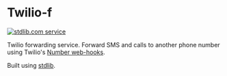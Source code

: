 # Twilio-f
[![stdlib.com service](https://img.shields.io/badge/stdlib-0.1.0-green.svg?raw=true "stdlib.com service")](https://stdlib.com/services/nemo/stripe)

Twilio forwarding service. Forward SMS and calls to another phone number using Twilio's [Number web-hooks](https://support.twilio.com/hc/en-us/articles/223179908-Setting-up-call-forwarding#devs).

Built using [stdlib](https://stdlib.com).
